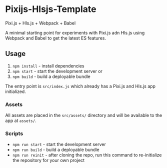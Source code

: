 # Pixijs-Hlsjs-Template
Pixi.js + Hls.js + Webpack + Babel

A minimal starting point for experiments with Pixi.js adn Hls.js using Webpack and Babel to get the latest ES features.

## Usage

1) `npm install` - install dependencies 
2) `npm start` - start the development server
or
3) `npm build` - build a deployable bundle

The entry point is `src/index.js` which already has a Pixi.js and Hls.js app initialized.

### Assets

All assets are placed in the `src/assets/` directory and will be available to the app at `assets/`.

### Scripts

* `npm run start` - start the development server
* `npm run build` - build a deployable bundle
* `npm run reinit` - after cloning the repo, run this command to re-initialize the repository for your own project
